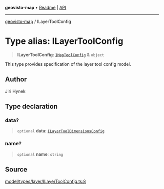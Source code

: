 **geovisto-map** • [Readme](../README.md) \| [API](../globals.md)

***

[geovisto-map](../README.md) / ILayerToolConfig

# Type alias: ILayerToolConfig

> **ILayerToolConfig**: [`IMapToolConfig`](IMapToolConfig.md) & `object`

This type provides specification of the layer tool config model.

## Author

Jiri Hynek

## Type declaration

### data?

> `optional` **data**: [`ILayerToolDimensionsConfig`](ILayerToolDimensionsConfig.md)

### name?

> `optional` **name**: `string`

## Source

[model/types/layer/ILayerToolConfig.ts:8](https://github.com/geovisto/geovisto-map/blob/5ee2cb5d45c19062fc8fc6beefa2848c076518b6/src/model/types/layer/ILayerToolConfig.ts#L8)
